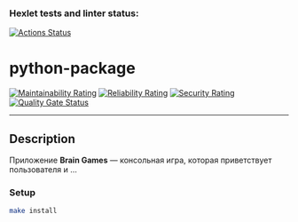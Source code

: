 ### Hexlet tests and linter status:
[![Actions Status](https://github.com/NulanFirs/python-project-49/actions/workflows/hexlet-check.yml/badge.svg)](https://github.com/NulanFirs/python-project-49/actions)

# python-package

[![Maintainability Rating](https://sonarcloud.io/api/project_badges/measure?project=NulanFirs_python-project-49&metric=sqale_rating)](https://sonarcloud.io/summary/new_code?id=NulanFirs_python-project-49)
[![Reliability Rating](https://sonarcloud.io/api/project_badges/measure?project=NulanFirs_python-project-49&metric=reliability_rating)](https://sonarcloud.io/summary/new_code?id=NulanFirs_python-project-49)
[![Security Rating](https://sonarcloud.io/api/project_badges/measure?project=NulanFirs_python-project-49&metric=security_rating)](https://sonarcloud.io/summary/new_code?id=NulanFirs_python-project-49)
[![Quality Gate Status](https://sonarcloud.io/api/project_badges/measure?project=NulanFirs_python-project-49&metric=alert_status)](https://sonarcloud.io/summary/new_code?id=NulanFirs_python-project-49)

---

## Description

Приложение **Brain Games** — консольная игра, которая приветствует пользователя и ...


### Setup

```bash
make install
```
